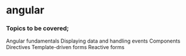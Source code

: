 # angular

### Topics to be covered;

Angular fundamentals
Displaying data and handling events
Components
Directives
Template-driven forms
Reactive forms